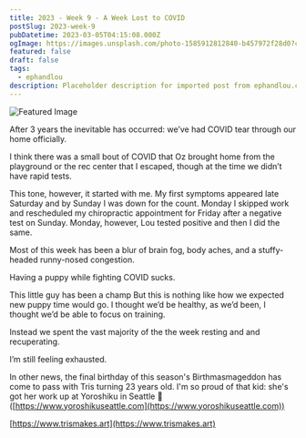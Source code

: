 ```yaml
---
title: 2023 - Week 9 - A Week Lost to COVID
postSlug: 2023-week-9
pubDatetime: 2023-03-05T04:15:08.000Z
ogImage: https://images.unsplash.com/photo-1585912812840-b457972f28d0?crop=entropy&cs=tinysrgb&fit=max&fm=jpg&ixid=MnwxMTc3M3wwfDF8c2VhcmNofDd8fENvdmlkfGVufDB8fHx8MTY3Nzk4OTY1NA&ixlib=rb-4.0.3&q=80&w=2000
featured: false
draft: false
tags:
  - ephandlou
description: Placeholder description for imported post from ephandlou.com
---
```


![Featured Image](https://images.unsplash.com/photo-1585912812840-b457972f28d0?crop=entropy&cs=tinysrgb&fit=max&fm=jpg&ixid=MnwxMTc3M3wwfDF8c2VhcmNofDd8fENvdmlkfGVufDB8fHx8MTY3Nzk4OTY1NA&ixlib=rb-4.0.3&q=80&w=2000)

After 3 years the inevitable has occurred: we’ve had COVID tear through our home officially.

I think there was a small bout of COVID that Oz brought home from the playground or the rec center that I escaped, though at the time we didn’t have rapid tests.

This tone, however, it started with me. My first symptoms appeared late Saturday and by Sunday I was down for the count. Monday I skipped work and rescheduled my chiropractic appointment for Friday after a negative test on Sunday. Monday, however, Lou tested positive and then I did the same.

Most of this week has been a blur of brain fog, body aches, and a stuffy-headed runny-nosed congestion.

Having a puppy while fighting COVID sucks.

This little guy has been a champ But this is nothing like how we expected new puppy time would go. I thought we’d be healthy, as we’d been, I thought we’d be able to focus on training.

Instead we spent the vast majority of the the week resting and and recuperating.

I’m still feeling exhausted.

In other news, the final birthday of this season's Birthmasmageddon has come to pass with Tris turning 23 years old. I'm so proud of that kid: she's got her work up at Yoroshiku in Seattle 🤩([https://www.yoroshikuseattle.com](https://www.yoroshikuseattle.com))

[https://www.trismakes.art](https://www.trismakes.art)
